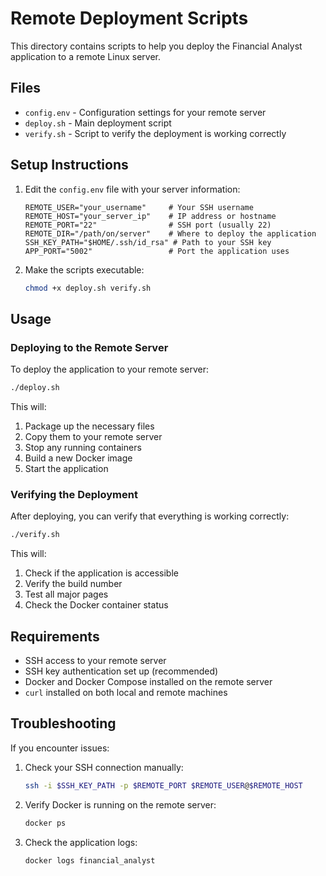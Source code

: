 # Remote Deployment Scripts

This directory contains scripts to help you deploy the Financial Analyst application to a remote Linux server.

## Files

- `config.env` - Configuration settings for your remote server
- `deploy.sh` - Main deployment script
- `verify.sh` - Script to verify the deployment is working correctly

## Setup Instructions

1. Edit the `config.env` file with your server information:
   ```
   REMOTE_USER="your_username"     # Your SSH username
   REMOTE_HOST="your_server_ip"    # IP address or hostname
   REMOTE_PORT="22"                # SSH port (usually 22)
   REMOTE_DIR="/path/on/server"    # Where to deploy the application
   SSH_KEY_PATH="$HOME/.ssh/id_rsa" # Path to your SSH key
   APP_PORT="5002"                 # Port the application uses
   ```

2. Make the scripts executable:
   ```bash
   chmod +x deploy.sh verify.sh
   ```

## Usage

### Deploying to the Remote Server

To deploy the application to your remote server:

```bash
./deploy.sh
```

This will:
1. Package up the necessary files
2. Copy them to your remote server
3. Stop any running containers
4. Build a new Docker image
5. Start the application

### Verifying the Deployment

After deploying, you can verify that everything is working correctly:

```bash
./verify.sh
```

This will:
1. Check if the application is accessible
2. Verify the build number
3. Test all major pages
4. Check the Docker container status

## Requirements

- SSH access to your remote server
- SSH key authentication set up (recommended)
- Docker and Docker Compose installed on the remote server
- `curl` installed on both local and remote machines

## Troubleshooting

If you encounter issues:

1. Check your SSH connection manually:
   ```bash
   ssh -i $SSH_KEY_PATH -p $REMOTE_PORT $REMOTE_USER@$REMOTE_HOST
   ```

2. Verify Docker is running on the remote server:
   ```bash
   docker ps
   ```

3. Check the application logs:
   ```bash
   docker logs financial_analyst
   ``` 